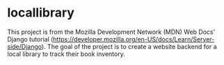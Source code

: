 # locallibrary
This project is from the Mozilla Development Network (MDN) Web Docs' Django tutorial (https://developer.mozilla.org/en-US/docs/Learn/Server-side/Django).
The goal of the project is to create a website backend for a local library to track their book inventory.
